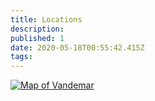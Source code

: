 ```yaml
---
title: Locations
description: 
published: 1
date: 2020-05-18T00:55:42.415Z
tags: 
---
```


[![Map of Vandemar](https://inkarnate-api-as-production.s3.amazonaws.com/x92slka3vi6eg7aveye6px4p20dl)](https://inkarnate.com/maps/X48RjQKqBGW01nzNxEaMbmRg5WxAw3loeyJDp25kgVOZrP6d/MTU4ODY2NDE1NDIxNg==)
